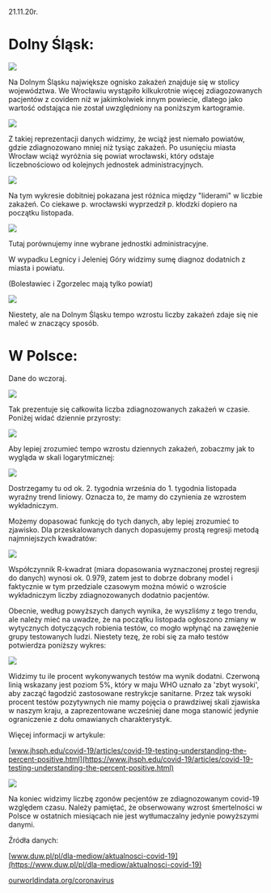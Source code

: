 21.11.20r.

# Dolny Śląsk:

![](images/top10.png)

Na Dolnym Śląsku największe ognisko zakażeń znajduje się w stolicy województwa. We Wrocławiu wystąpiło kilkukrotnie więcej zdiagozowanych pacjentów z covidem niż w jakimkolwiek innym powiecie, dlatego jako wartość odstająca nie został uwzględniony na poniższym kartogramie.

![](images/geo_2.png)

Z takiej reprezentacji danych widzimy, że wciąż jest niemało powiatów, gdzie zdiagnozowano mniej niż tysiąc zakażeń. Po usunięciu miasta Wrocław wciąż wyróżnia się powiat wrocławski, który odstaje liczebnościowo od kolejnych jednostek administracyjnych.


![](images/DS_WJL_cases.png)

Na tym wykresie dobitniej pokazana jest różnica między "liderami" w liczbie zakażeń. Co ciekawe p. wrocławski wyprzedził p. kłodzki dopiero na początku listopada.

![](images/DS_LJBZ_cases.png)

Tutaj porównujemy inne wybrane jednostki administracyjne.

W wypadku Legnicy i Jeleniej Góry widzimy sumę diagnoz dodatnich z miasta i powiatu.

(Bolesławiec i Zgorzelec mają tylko powiat) 

![](images/DS_total_cases.png)

Niestety, ale na Dolnym Śląsku tempo wzrostu liczby zakażeń zdaje się nie maleć w znaczący sposób.

# W Polsce:

Dane do wczoraj.

![](images/PL_total_cases.png)

Tak prezentuje się całkowita liczba zdiagnozowanych zakażeń w czasie. Poniżej widać dziennie przyrosty:

![](images/PL_new_cases.png)

Aby lepiej zrozumieć tempo wzrostu dziennych zakażeń, zobaczmy jak to wygląda w skali logarytmicznej:

![](images/PL_new_cases_log.png)

Dostrzegamy tu od ok. 2. tygodnia września do 1. tygodnia listopada wyraźny trend liniowy. Oznacza to, że mamy do czynienia ze wzrostem wykładniczym.

Możemy dopasować funkcję do tych danych, aby lepiej zrozumieć to zjawisko. Dla przeskalowanych danych dopasujemy prostą regresji metodą najmniejszych kwadratów:

![](images/PL_regression.png)

Współczynnik R-kwadrat (miara dopasowania wyznaczonej prostej regresji do danych) wynosi ok. 0.979, zatem jest to dobrze dobrany model i faktycznie w tym przedziale czasowym można mówić o wzroście wykładniczym liczby zdiagnozowanych dodatnio pacjentów.

Obecnie, według powyższych danych wynika, że wyszliśmy z tego trendu, ale należy mieć na uwadze, że na początku listopada ogłoszono zmiany w wytycznych dotyczących robienia testów, co mogło wpłynąć na zawężenie grupy testowanych ludzi. Niestety tezę, że robi się za mało testów potwierdza poniższy wykres: 

![](images/PL_positive.png)

Widzimy tu ile procent wykonywanych testów ma wynik dodatni. Czerwoną linią wskazany jest poziom 5%, który w maju WHO uznało za 'zbyt wysoki', aby zacząć łagodzić zastosowane restrykcje sanitarne. Przez tak wysoki procent testów pozytywnych nie mamy pojęcia o prawdziwej skali zjawiska w naszym kraju, a zaprezentowane wcześniej dane moga stanowić jedynie ograniczenie z dołu omawianych charakterystyk. 

Więcej informacji w artykule: 

[www.jhsph.edu/covid-19/articles/covid-19-testing-understanding-the-percent-positive.html](https://www.jhsph.edu/covid-19/articles/covid-19-testing-understanding-the-percent-positive.html)


![](images/PL_total_deaths.png)

Na koniec widzimy liczbę zgonów pecjentów ze zdiagnozowanym covid-19 względem czasu. Należy pamiętać, że obserwowany wzrost śmertelności w Polsce w ostatnich miesiącach nie jest wytłumaczalny jedynie powyższymi danymi. 



Źródła danych:

[www.duw.pl/pl/dla-mediow/aktualnosci-covid-19](https://www.duw.pl/pl/dla-mediow/aktualnosci-covid-19)

[ourworldindata.org/coronavirus](https://ourworldindata.org/coronavirus/country/poland?country=~POL)

